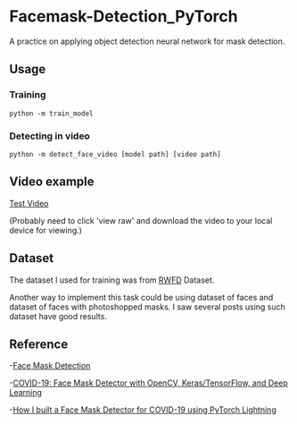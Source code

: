# Facemask-Detection_PyTorch
A practice on applying object detection neural network for mask detection.

## Usage

### Training
```
python -m train_model
```

### Detecting in video
```
python -m detect_face_video [model path] [video path]
```

## Video example

[Test Video](https://github.com/francis-yli/Facemask_Detection_PyTorch/blob/main/facemask_test_video.mov)

(Probably need to click 'view raw' and download the video to your local device for viewing.)

## Dataset
The dataset I used for training was from [RWFD](https://github.com/X-zhangyang/Real-World-Masked-Face-Dataset) Dataset.

Another way to implement this task could be using dataset of faces and dataset of faces with photoshopped masks. I saw several posts using such dataset have good results.

## Reference

-[Face Mask Detection](https://github.com/chandrikadeb7/Face-Mask-Detection)

-[COVID-19: Face Mask Detector with OpenCV, Keras/TensorFlow, and Deep Learning](https://www.pyimagesearch.com/2020/05/04/covid-19-face-mask-detector-with-opencv-keras-tensorflow-and-deep-learning/)

-[How I built a Face Mask Detector for COVID-19 using PyTorch Lightning](https://towardsdatascience.com/how-i-built-a-face-mask-detector-for-covid-19-using-pytorch-lightning-67eb3752fd61)
